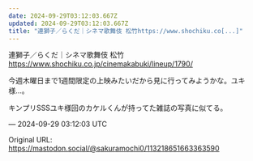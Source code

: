 ```yaml
---
date: 2024-09-29T03:12:03.667Z
updated: 2024-09-29T03:12:03.667Z
title: "連獅子／らくだ｜シネマ歌舞伎 松竹https://www.shochiku.co[...]"
---
```


<p>連獅子／らくだ｜シネマ歌舞伎 松竹<br /><a href="https://www.shochiku.co.jp/cinemakabuki/lineup/1790/" target="_blank" rel="nofollow noopener" translate="no"><span class="invisible">https://www.</span><span class="ellipsis">shochiku.co.jp/cinemakabuki/li</span><span class="invisible">neup/1790/</span></a></p><p>今週木曜日まで1週間限定の上映みたいだから見に行ってみようかな。ユキ様…。</p><p>キンプリSSSユキ様回のカケルくんが持ってた雑誌の写真に似てる。</p>

&mdash; 2024-09-29 03:12:03 UTC

Original URL: https://mastodon.social/@sakuramochi0/113218651663363590
